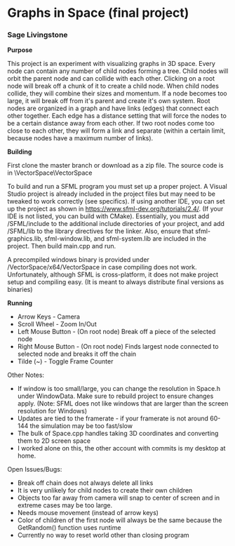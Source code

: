 # Graphs in Space (final project)
### Sage Livingstone

**Purpose**

  This project is an experiment with visualizing graphs in 3D space. Every node can contain
any number of child nodes forming a tree. Child nodes will orbit the parent node and can collide
with each other. Clicking on a root node will break off a chunk of it to create a child node. When
child nodes collide, they will combine their sizes and momentum. If a node becomes too large, it
will break off from it's parent and create it's own system. Root nodes are organized in a graph and
have links (edges) that connect each other together. Each edge has a distance setting that will force
the nodes to be a certain distance away from each other. If two root nodes come too close to each other,
they will form a link and separate (within a certain limit, because nodes have a maximum number of links).

**Building**

  First clone the master branch or download as a zip file. The source code is in \VectorSpace\VectorSpace

  To build and run a SFML program you must set up a proper project. A Visual Studio project is
already included in the project files but may need to be tweaked to work correctly (see specifics).
If using another IDE, you can set up the project as shown in https://www.sfml-dev.org/tutorials/2.4/.
(If your IDE is not listed, you can build with CMake). Essentially, you must add /SFML/include
to the additional include directories of your project, and add /SFML/lib to the library directives
for the linker. Also, ensure that sfml-graphics.lib, sfml-window.lib, and sfml-system.lib are
included in the project. Then build main.cpp and run. 

A precompiled windows binary is provided under /VectorSpace/x64/VectorSpace in case compiling does not 
work. Unfortunately, although SFML is cross-platform, it does not make project setup and compiling
easy. (It is meant to always distribute final versions as binaries)

**Running**

* Arrow Keys - Camera
* Scroll Wheel - Zoom In/Out
* Left Mouse Button - (On root node) Break off a piece of the selected node
* Right Mouse Button - (On root node) Finds largest node connected to selected node and breaks it off the chain
* Tilde (~) - Toggle Frame Counter

Other Notes:
* If window is too small/large, you can change the resolution in Space.h under WindowData. Make sure to rebuild project to ensure changes apply. (Note: SFML does not like windows that are larger than the screen resolution for Windows)
* Updates are tied to the framerate - if your framerate is not around 60-144 the simulation may be too fast/slow
* The bulk of Space.cpp handles taking 3D coordinates and converting them to 2D screen space
* I worked alone on this, the other account with commits is my desktop at home.

Open Issues/Bugs:
* Break off chain does not always delete all links
* It is very unlikely for child nodes to create their own children
* Objects too far away from camera will snap to center of screen and in extreme cases may be too large.
* Needs mouse movement (instead of arrow keys)
* Color of children of the first node will always be the same because the GetRandom() function uses runtime
* Currently no way to reset world other than closing program
